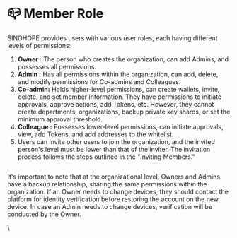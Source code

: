 # 📪 Member Role

SINOHOPE provides users with various user roles, each having different levels of permissions:

1. **Owner :** The person who creates the organization, can add Admins, and possesses all permissions.
2. **Admin :** Has all permissions within the organization, can add, delete, and modify permissions for Co-admins and Colleagues.
3. **Co-admin:** Holds higher-level permissions, can create wallets, invite, delete, and set member information. They have permissions to initiate approvals, approve actions, add Tokens, etc. However, they cannot create departments, organizations, backup private key shards, or set the minimum approval threshold.
4. **Colleague :** Possesses lower-level permissions, can initiate approvals, view, add Tokens, and add addresses to the whitelist.
5. Users can invite other users to join the organization, and the invited person's level must be lower than that of the inviter. The invitation process follows the steps outlined in the "Inviting Members."

<figure><img src="../.gitbook/assets/1691649066110.jpg" alt=""><figcaption></figcaption></figure>

It's important to note that at the organizational level, Owners and Admins have a backup relationship, sharing the same permissions within the organization. If an Owner needs to change devices, they should contact the platform for identity verification before restoring the account on the new device. In case an Admin needs to change devices, verification will be conducted by the Owner.





\
